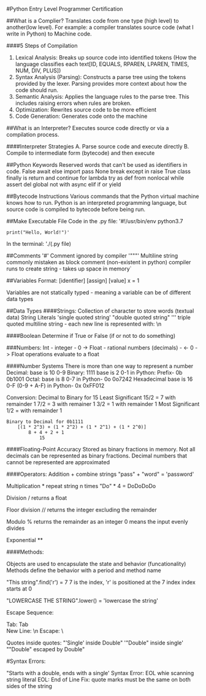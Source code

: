 #Python Entry Level Programmer Certification

##What is a Complier?
Translates code from one type (high level) to another(low level). For example: a compiler translates source code (what I write in Python) to Machine code.

####5 Steps of Compilation
1. Lexical Analysis: Breaks up source code into identified tokens (How the language classifies each text[ID, EQUALS, RPAREN, LPAREN, TIMES, NUM, DIV, PLUS])
2. Syntax Analysis (Parsing): Constructs a parse tree using the tokens provided by the lexer. Parsing provides more context about how the code should run.
3. Semantic Analysis: Applies the language rules to the parse tree. This includes raising errors when rules are broken.
4. Optimization: Rewrites source code to be more efficient
5. Code Generation: Generates code onto the machine

##What is an Interpreter?
Executes source code directly or via a compilation process.

####Interpreter Strategies
A. Parse source code and execute directly
B. Compile to intermediate form (bytecode) and then execute

##Python Keywords
Reserved words that can't be used as identifiers in code.
False   await   else    import  pass    None    break   except
in  raise   True    class   finally is  return  and continue    for
lambda  try as  def from    nonlocal    while   assert  del global
not with    async   elif    if  or  yield

##Bytecode Instructions
Various commands that the Python virtual machine knows how to run. Python is an interpreted programming language, but source code is compiled to bytecode before being run.

##Make Executable File
Code in the .py file:
    '#!/usr/bin/env python3.7

    print("Hello, World!")'

In the terminal:
    './(.py file)

##Comments
'#' Comment
    ignored by compiler
'"""' Multiline string
    commonly mistaken as block comment (non-existent in python)
    compiler runs to create string - takes up space in memory`

##Variables
Format:
[identifier] [assign] [value]
x = 1

Variables are not statically typed - meaning a variable can be of different data types

##Data Types
####Strings: 
Collection of character to store words (textual data)
    String Literals
        'single quoted string'
        "double quoted string"
    ''' triple quoted multiline string - each new line is represented with: \n

####Boolean
Determine if True or False (if or not to do something)

###Numbers:
    Int - integer - 0 ->
    Float - rational numbers (decimals) - <- 0 ->
        Float operations evaluate to a float

####Number Systems
There is more than one way to represent a number
    Decimal:
        base is 10
            0-9
    Binary: 1111
        base is 2
            0-1
        in Python: Prefix- 0b
            0b1001
    Octal:
        base is 8
            0-7
        in Python- 0o
            0o7242
    Hexadecimal
        base is 16
            0-F (0-9 + A-F)
        in Python- 0x
            0xFF012

Conversion:
    Decimal to Binary for 15
        Least Significant   15/2 = 7 with remainder 1
                            7/2 = 3 with remainer 1
                            3/2 = 1 with remainder 1
        Most Significant    1/2 = with remainder 1

    Binary to Decimal for 0b1111
        [(1 * 2^3) + (1 * 2^2) + (1 * 2^1) + (1 * 2^0)]
            8 + 4 + 2 + 1
                15

####Floating-Point Accuracy
Stored as binary fractions in memory.
Not all decimals can be represented as binary fractions.
Decimal numbers that cannot be represented are approximated

####Operators:
Addition
+
combine strings
"pass" + "word" = 'password'

Multiplication
*
repeat string n times
"Do" * 4 = DoDoDoDo

Division
/
returns a float

Floor division
//
returns the integer excluding the remainder

Modulo
%
returns the remainder as an integer
0 means the input evenly divides

Exponential
**

####Methods:

Objects are used to encapsulate the state and behavior (funcationality)
Methods define the behavior with a period and method name

"This string".find('r') = 7
7 is the index, 'r' is positioned at the 7 index
index starts at 0

"LOWERCASE THE STRING".lower() = 'lowercase the string'

Escape Sequence:

Tab: Tab\
New Line: \n
Escape: \

Quotes inside quotes:
"'Single' inside Double"
'"Double" inside single'
"\"Double\" escaped by Double"










































































#Syntax Errors:

"Starts with a double, ends with a single'
Syntax Error: EOL whie scanning string literal
    EOL: End of Line
Fix: quote marks must be the same on both sides of the string